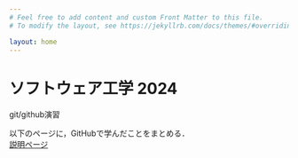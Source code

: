 ```yaml
---
# Feel free to add content and custom Front Matter to this file.
# To modify the layout, see https://jekyllrb.com/docs/themes/#overriding-theme-defaults

layout: home
---
```


# ソフトウェア工学 2024

git/github演習

以下のページに，GitHubで学んだことをまとめる． \
[説明ページ](gitmemo.md)